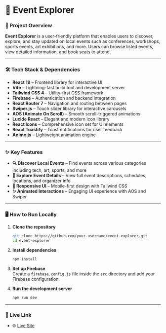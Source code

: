 # 🎉 Event Explorer

### 📝 Project Overview  
**Event Explorer** is a user-friendly platform that enables users to discover, explore, and stay updated on local events such as conferences, workshops, sports events, art exhibitions, and more. Users can browse listed events, view detailed information, and book seats to attend.

---

### 🛠 Tech Stack & Dependencies  
- **React 19** – Frontend library for interactive UI  
- **Vite** – Lightning-fast build tool and development server  
- **Tailwind CSS 4** – Utility-first CSS framework  
- **Firebase** – Authentication and backend integration  
- **React Router 7** – Navigation and routing between pages  
- **Swiper.js** – Touch slider library for interactive carousels  
- **AOS (Animate On Scroll)** – Smooth scroll-triggered animations  
- **Lucide React** – Elegant and modern icon library  
- **React Icons** – Comprehensive icon set for UI elements  
- **React Toastify** – Toast notifications for user feedback  
- **Anime.js** – Lightweight animation engine

---

### ✨ Key Features  
- **🔍 Discover Local Events** – Find events across various categories including tech, art, sports, and more  
- **🧭 Explore Event Details** – View full event descriptions, schedules, locations, and organizer info  
- **📱 Responsive UI** – Mobile-first design with Tailwind CSS  
- **✨ Animated Interactions** – Engaging UI experience with AOS and Swiper

---

### 🖥️ How to Run Locally  

1. **Clone the repository**
   ```bash
   git clone https://github.com/your-username/event-explorer.git  
   cd event-explorer
   ```

2. **Install dependencies**
   ```bash
   npm install
   ```

3. **Set up Firebase**  
   Create a `firebase.config.js` file inside the `src` directory and add your Firebase configuration.

4. **Run the development server**
   ```bash
   npm run dev
   ```

---

### 🔗 Live Link  
- 🌐 [Live Site](https://sprightly-torte-9a8d5c.netlify.app)
